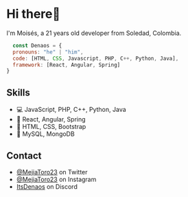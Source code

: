 # Hi there👋
I'm Moisés, a 21 years old developer from Soledad, Colombia.

```js
  const Denaos = {
  pronouns: "he" | "him",
  code: [HTML, CSS, Javascript, PHP, C++, Python, Java],
  framework: [React, Angular, Spring]
}
```

## Skills
- :computer: JavaScript, PHP, C++, Python, Java
- :wrench: React, Angular, Spring
- :art: HTML, CSS, Bootstrap
- :floppy_disk: MySQL, MongoDB

## Contact
- [@MejiaToro23](https://twitter.com/MejiaToro23) on Twitter
- [@MejiaToro23](https://instagram.com/MejiaToro23) on Instagram
- [ItsDenaos](./) on Discord
